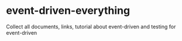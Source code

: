 # event-driven-everything
Collect all documents, links, tutorial about event-driven and testing for event-driven
